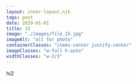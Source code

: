 ```yaml
---
layout: inner-layout.njk
tags: post
date: 2029-01-01
title: 15
image: "./images/file_15.jpg"
imageAlt: "alt for photo"
containerClasses: "items-center justify-center"
imageClasses: "w-full h-auto"
widthClasses: "w-2/3"
---
```


hi2

